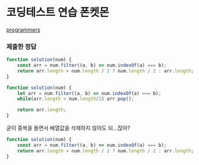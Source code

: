 # 코딩테스트 연습 폰켓몬

[programmers](https://programmers.co.kr/learn/courses/30/lessons/1845?language=javascript)

### 제출한 정답
```js
function solution(num) {
    const arr = num.filter((a, b) => num.indexOf(a) === b);
    return arr.length > num.length / 2 ? num.length / 2 : arr.length;
}
```

```js
function solution(num) {
    let arr = num.filter((a, b) => num.indexOf(a) === b);
    while(arr.length > num.length/2) arr.pop();

    return arr.length;
}
```

굳이 중복을 돌면서 배열값을 삭제하지 않아도 되...잖아?
```js
function solution(num) {
    const arr = num.filter((a, b) => num.indexOf(a) === b);
    return arr.length > num.length / 2 ? num.length / 2 : arr.length;
}
```